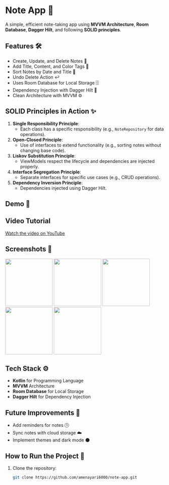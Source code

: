 # Note App 📒

A simple, efficient note-taking app using **MVVM Architecture**, **Room Database**, **Dagger Hilt**, and following **SOLID principles**.  

## Features 🛠️
- Create, Update, and Delete Notes 📝
- Add Title, Content, and Color Tags 🎨
- Sort Notes by Date and Title 📅
- Undo Delete Action ↩️
- Uses Room Database for Local Storage 🗄️
- Dependency Injection with Dagger Hilt 🔗
- Clean Architecture with MVVM ⚙️

## SOLID Principles in Action ✨
1. **Single Responsibility Principle**: 
   - Each class has a specific responsibility (e.g., `NoteRepository` for data operations).
2. **Open-Closed Principle**: 
   - Use of interfaces to extend functionality (e.g., sorting notes without changing base code).
3. **Liskov Substitution Principle**: 
   - ViewModels respect the lifecycle and dependencies are injected properly.
4. **Interface Segregation Principle**: 
   - Separate interfaces for specific use cases (e.g., CRUD operations).
5. **Dependency Inversion Principle**: 
   - Dependencies injected using Dagger Hilt.

## Demo 🎥
## Video Tutorial

[Watch the video on YouTube](https://youtu.be/yj_Y6UBHgH8?si=wt8L6xLtqYdan8cV)


## Screenshots 📸

<img src="https://github.com/user-attachments/assets/21b047ee-1c10-477c-a02c-2a7e28aea64a" width="150">
<img src="https://github.com/user-attachments/assets/93708a9c-7331-4a06-8c90-61d23aa4abbe" width="150">
<img src="https://github.com/user-attachments/assets/355f434b-1270-49e8-a9c5-cca12179f234" width="150">
<img src="https://github.com/user-attachments/assets/c324f313-925d-49eb-8f59-a8ff57271e95" width="150">
<img src="https://github.com/user-attachments/assets/dbaa25f6-735c-49d9-85c2-2708a2e19a33" width="150">







## Tech Stack ⚙️
- **Kotlin** for Programming Language  
- **MVVM** Architecture  
- **Room Database** for Local Storage  
- **Dagger Hilt** for Dependency Injection  

## Future Improvements 🔮
- Add reminders for notes 🕒  
- Sync notes with cloud storage ☁️  
- Implement themes and dark mode 🌑  

## How to Run the Project 🚀
1. Clone the repository:
   ```bash
   git clone https://github.com/amenayari6000/note-app.git
